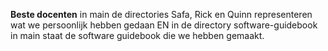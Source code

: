 **Beste docenten**  in main de directories Safa, Rick en Quinn representeren wat we persoonlijk hebben gedaan 
EN in de directory software-guidebook in main staat de software guidebook die we hebben gemaakt.